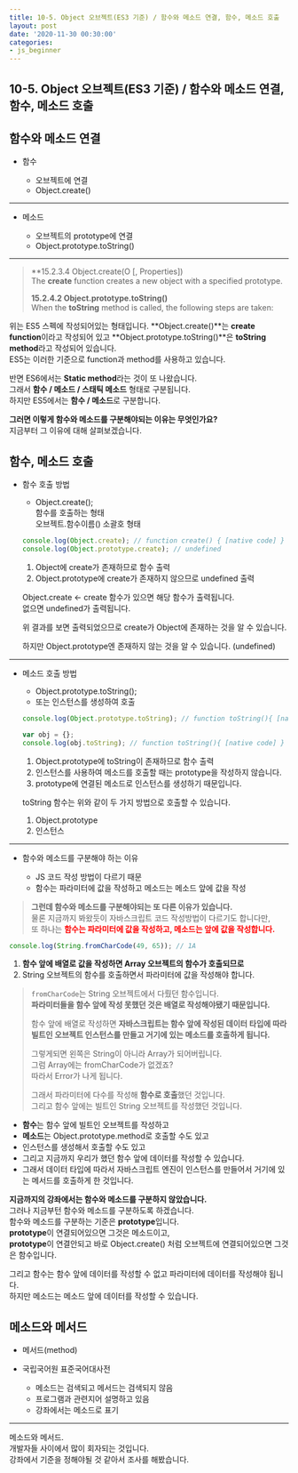 ```yaml
---
title: 10-5. Object 오브젝트(ES3 기준) / 함수와 메소드 연결, 함수, 메소드 호출
layout: post
date: '2020-11-30 00:30:00'
categories:
- js_beginner
---
```


## 10-5. Object 오브젝트(ES3 기준) / 함수와 메소드 연결, 함수, 메소드 호출

## 함수와 메소드 연결

* 함수

    * 오브젝트에 연결
    * Object.create()
    
---

* 메소드

    * 오브젝트의 prototype에 연결
    * Object.prototype.toString()
    
---

>**15.2.3.4 Object.create(O [, Properties])  
>The **create** function creates a new object with a specified prototype.  
>
>**15.2.4.2 Object.prototype.toString()**  
>When the **toString** method is called, the following steps are taken:

위는 ES5 스펙에 작성되어있는 형태입니다.
**Object.create()**는 **create function**이라고 작성되어 있고 **Object.prototype.toString()**은 **toString method**라고 작성되어 있습니다.  
ES5는 이러한 기준으로 function과 method를 사용하고 있습니다.

반면 ES6에서는 **Static method**라는 것이 또 나왔습니다.  
그래서 **함수 / 메소드 / 스태틱 메소드** 형태로 구분됩니다.  
하지만 ES5에서는 **함수 / 메소드**로 구분합니다.

**그러면 이렇게 함수와 메소드를 구분해야되는 이유는 무엇인가요?**  
지금부터 그 이유에 대해 살펴보겠습니다.

## 함수, 메소드 호출

* 함수 호출 방법

    * Object.create();  
      함수를 호출하는 형태  
      오브젝트.함수이름() 소괄호 형태
      
    ```javascript
    console.log(Object.create); // function create() { [native code] }
    console.log(Object.prototype.create); // undefined
    ```
    
    1. Object에 create가 존재하므로 함수 출력
    2. Object.prototype에 create가 존재하지 않으므로 undefined 출력
    
    Object.create &lt;- create 함수가 있으면 해당 함수가 출력됩니다.  
    없으면 undefined가 출력됩니다.
    
    위 결과를 보면 출력되었으므로 create가 Object에 존재하는 것을 알 수 있습니다.
    
    하지만 Object.prototype엔 존재하지 않는 것을 알 수 있습니다. (undefined)
    
---

* 메소드 호출 방법

    * Object.prototype.toString();  
    * 또는 인스턴스를 생성하여 호출
    
    ```javascript
    console.log(Object.prototype.toString); // function toString(){ [native code] }
    
    var obj = {};
    console.log(obj.toString); // function toString(){ [native code] }
    ```
    
    1. Object.prototype에 toString이 존재하므로 함수 출력
    2. 인스턴스를 사용하여 메소드를 호출할 때는 prototype을 작성하지 않습니다.
    3. prototype에 연결된 메소드로 인스턴스를 생성하기 때문입니다.
    
    toString 함수는 위와 같이 두 가지 방법으로 호출할 수 있습니다.
    
    1. Object.prototype
    2. 인스턴스
    
---

* 함수와 메소드를 구분해야 하는 이유

    * JS 코드 작성 방법이 다르기 때문
    * 함수는 파라미터에 값을 작성하고 메소드는 메소드 앞에 값을 작성

>**그런데 함수와 메소드를 구분해야되는 또 다른 이유가 있습니다.**  
>물론 지금까지 봐왔듯이 자바스크립트 코드 작성방법이 다르기도 합니다만,  
>또 하나는 **<span style="color:red">함수는 파라미터에 값을 작성하고, 메소드는 앞에 값을 작성합니다.</span>**

```javascript
console.log(String.fromCharCode(49, 65)); // 1A
```

1. **함수 앞에 배열로 값을 작성하면 Array 오브젝트의 함수가 호출되므로**
2. String 오브젝트의 함수를 호출하면서 파라미터에 값을 작성해야 합니다.

>`fromCharCode`는 String 오브젝트에서 다뤘던 함수입니다.  
>**파라미터들을 함수 앞에 작성 못했던 것은 배열로 작성해야됐기 때문입니다.**  
>
>함수 앞에 배열로 작성하면 **자바스크립트는 함수 앞에 작성된 데이터 타입에 따라 빌트인 오브젝트 인스턴스를 만들고 거기에 있는 메소드를 호출하게 됩니다.**
>
>그렇게되면 왼쪽은 String이 아니라 Array가 되어버립니다.  
>그럼 Array에는 fromCharCode가 없겠죠?  
>따라서 Error가 나게 됩니다.
>
>그래서 파라미터에 다수를 작성해 **함수로 호출**했던 것입니다.  
>그리고 함수 앞에는 빌트인 String 오브젝트를 작성했던 것입니다.

* **함수**는 함수 앞에 빌트인 오브젝트를 작성하고 
* **메소드**는 Object.prototype.method로 호출할 수도 있고 
* 인스턴스를 생성해서 호출할 수도 있고
* 그리고 지금까지 우리가 했던 함수 앞에 데이터를 작성할 수 있습니다.
* 그래서 데이터 타입에 따라서 자바스크립트 엔진이 인스턴스를 만들어서 거기에 있는 메서드를 호출하게 한 것입니다.

**지금까지의 강좌에서는 함수와 메소드를 구분하지 않았습니다.**  
그러나 지금부턴 함수와 메소드를 구분하도록 하겠습니다.  
함수와 메소드를 구분하는 기준은 **prototype**입니다.  
**prototype**이 연결되어있으면 그것은 메소드이고,  
**prototype**이 연결안되고 바로 Object.create() 처럼 오브젝트에 연결되어있으면 그것은 함수입니다.

그리고 함수는 함수 앞에 데이터를 작성할 수 없고 파라미터에 데이터를 작성해야 됩니다.  
하지만 메소드는 메소드 앞에 데이터를 작성할 수 있습니다.

## 메소드와 메서드

* 메서드(method)
* 국립국어원 표준국어대사전

    * 메소드는 검색되고 메서드는 검색되지 않음
    * 프로그램과 관련지어 설명하고 있음
    * 강좌에서는 메소드로 표기
    
---

메소드와 메서드.  
개발자들 사이에서 많이 회자되는 것입니다.  
강좌에서 기준을 정해야될 것 같아서 조사를 해봤습니다.